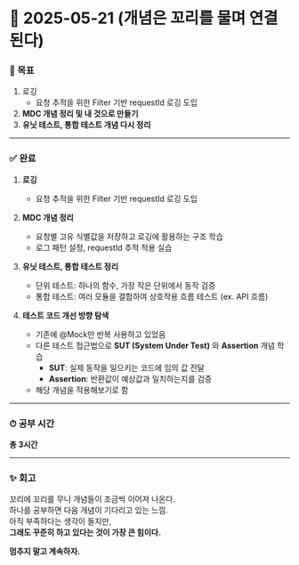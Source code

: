 # 📅 2025-05-21 (개념은 꼬리를 물며 연결된다)

### 🎯 목표
1. 로깅  
   - 요청 추적을 위한 Filter 기반 requestId 로깅 도입  
2. **MDC 개념 정리 및 내 것으로 만들기**  
3. **유닛 테스트, 통합 테스트 개념 다시 정리**

---

### ✅ 완료
1. **로깅**  
   - 요청 추적을 위한 Filter 기반 requestId 로깅 도입  

2. **MDC 개념 정리**  
   - 요청별 고유 식별값을 저장하고 로깅에 활용하는 구조 학습  
   - 로그 패턴 설정, requestId 추적 적용 실습  

3. **유닛 테스트, 통합 테스트 정리**  
   - 단위 테스트: 하나의 함수, 가장 작은 단위에서 동작 검증  
   - 통합 테스트: 여러 모듈을 결합하여 상호작용 흐름 테스트 (ex. API 흐름)

4. **테스트 코드 개선 방향 탐색**  
   - 기존에 @Mock만 반복 사용하고 있었음  
   - 다른 테스트 접근법으로 **SUT (System Under Test)** 와 **Assertion** 개념 학습  
     - **SUT**: 실제 동작을 일으키는 코드에 임의 값 전달  
     - **Assertion**: 반환값이 예상값과 일치하는지를 검증  
   - 해당 개념을 적용해보기로 함

---

### ⏱ 공부 시간  
**총 3시간**

---

### ✨ 회고  
꼬리에 꼬리를 무니 개념들이 조금씩 이어져 나온다.  
하나를 공부하면 다음 개념이 기다리고 있는 느낌.  
아직 부족하다는 생각이 들지만,  
**그래도 꾸준히 하고 있다는 것이 가장 큰 힘이다.**

**멈추지 말고 계속하자.**
